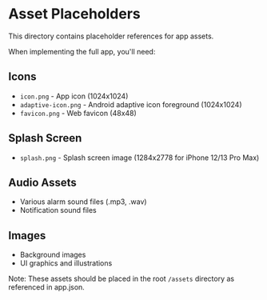 # Asset Placeholders

This directory contains placeholder references for app assets.

When implementing the full app, you'll need:

## Icons
- `icon.png` - App icon (1024x1024)
- `adaptive-icon.png` - Android adaptive icon foreground (1024x1024)
- `favicon.png` - Web favicon (48x48)

## Splash Screen
- `splash.png` - Splash screen image (1284x2778 for iPhone 12/13 Pro Max)

## Audio Assets
- Various alarm sound files (.mp3, .wav)
- Notification sound files

## Images
- Background images
- UI graphics and illustrations

Note: These assets should be placed in the root `/assets` directory as referenced in app.json.

